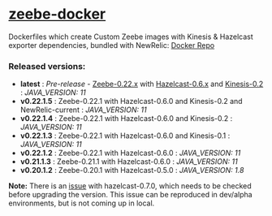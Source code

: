 # [zeebe-docker](https://github.com/livspaceeng/zeebe-docker)

Dockerfiles which create Custom Zeebe images with Kinesis & Hazelcast exporter dependencies, bundled with NewRelic: [Docker Repo](https://hub.docker.com/repository/docker/livspaceeng/zeebe)

### Released versions:
- **latest** : _Pre-release_ - [Zeebe-0.22.x](https://github.com/zeebe-io/zeebe/releases/tag/0.22.1) with [Hazelcast-0.6.x](https://github.com/zeebe-io/zeebe-hazelcast-exporter/releases/tag/0.6.0) and [Kinesis-0.2](https://github.com/livspaceeng/zeebe-kinesis-exporter/releases/tag/0.2) : _JAVA_VERSION: 11_
- **v0.22.1.5** : Zeebe-0.22.1 with Hazelcast-0.6.0 and Kinesis-0.2 and NewRelic-current : _JAVA_VERSION: 11_
- **v0.22.1.4** : Zeebe-0.22.1 with Hazelcast-0.6.0 and Kinesis-0.2 : _JAVA_VERSION: 11_
- **v0.22.1.3** : Zeebe-0.22.1 with Hazelcast-0.6.0 and Kinesis-0.1 : _JAVA_VERSION: 11_
- **v0.22.1.2** : Zeebe-0.22.1 with Hazelcast-0.6.0 : _JAVA_VERSION: 11_
- **v0.21.1.3** : Zeebe-0.21.1 with Hazelcast-0.6.0 : _JAVA_VERSION: 11_
- **v0.20.1.2** : Zeebe-0.20.1 with Hazelcast-0.5.0 : _JAVA_VERSION: 1.8_

**Note:** There is an [issue](https://github.com/livspaceeng/zeebe-docker/pull/1) with hazelcast-0.7.0, which needs to be checked before upgrading the version. This issue can be reproduced in dev/alpha environments, but is not coming up in local.
